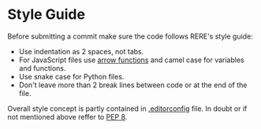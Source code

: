 # Style Guide

Before submitting a commit make sure the code follows RERE's style guide:

* Use indentation as 2 spaces, not tabs.
* For JavaScript files use [arrow functions](https://developer.mozilla.org/en-US/docs/Web/JavaScript/Reference/Functions/Arrow_functions#syntax) and camel case for variables and functions.
* Use snake case for Python files.
* Don't leave more than 2 break lines between code or at the end of the file.

Overall style concept is partly contained in [.editorconfig](../.editorconfig) file.
In doubt or if not mentioned above reffer to [PEP 8](https://peps.python.org/pep-0008/).